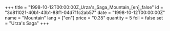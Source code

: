 +++
title = "1998-10-12T00:00:00Z_Urza's_Saga_Mountain_[en]_false"
id = "3d811021-40b1-43b1-88f1-04d711c2ab57"
date = "1998-10-12T00:00:00Z"
name = "Mountain"
lang = ["en"]
price = "0.35"
quantity = 5
foil = false
set = "Urza's Saga"
+++
